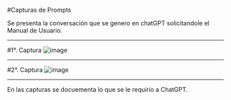 #Capturas de Prompts

Se presenta la conversación que se genero en chatGPT solicitandole el Manual de Usuario.

---

#1°. Captura
![image](https://github.com/user-attachments/assets/4208ca6e-a699-41b0-8ddd-e9d01438f740)

---

#2°. Captura
![image](https://github.com/user-attachments/assets/6b0e899e-11e4-436b-bbfe-2ce911d4048c)

---
En las capturas se docuementa lo que se le requirio a ChatGPT.
